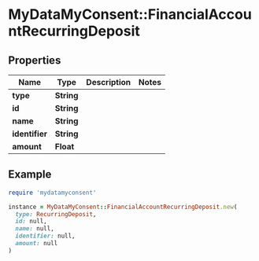 # MyDataMyConsent::FinancialAccountRecurringDeposit

## Properties

| Name | Type | Description | Notes |
| ---- | ---- | ----------- | ----- |
| **type** | **String** |  |  |
| **id** | **String** |  |  |
| **name** | **String** |  |  |
| **identifier** | **String** |  |  |
| **amount** | **Float** |  |  |

## Example

```ruby
require 'mydatamyconsent'

instance = MyDataMyConsent::FinancialAccountRecurringDeposit.new(
  type: RecurringDeposit,
  id: null,
  name: null,
  identifier: null,
  amount: null
)
```

